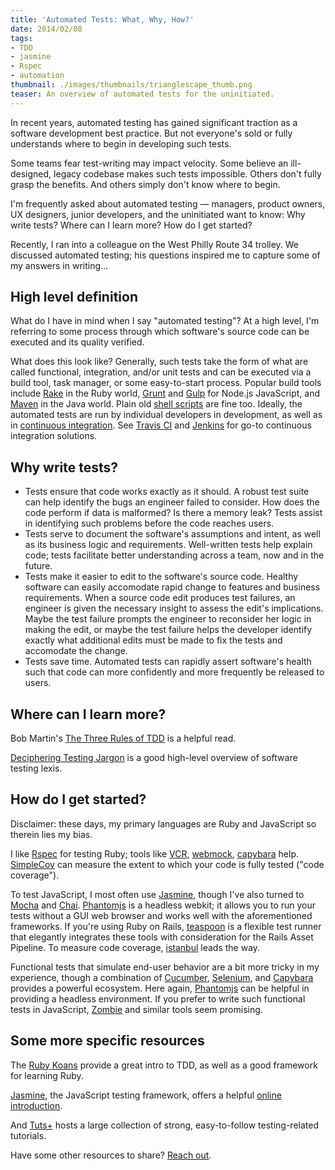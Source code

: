 ```yaml
---
title: 'Automated Tests: What, Why, How?'
date: 2014/02/08
tags:
- TDD
- jasmine
- Rspec
- automation
thumbnail: ./images/thumbnails/trianglescape_thumb.png
teaser: An overview of automated tests for the uninitiated.
---
```


In recent years, automated testing has gained significant traction as a software development best practice. But not everyone's sold or fully understands where to begin in developing such tests.

Some teams fear test-writing may impact velocity. Some believe an ill-designed, legacy codebase makes such tests impossible. Others don't fully grasp the benefits. And others simply don't know where to begin.

I'm frequently asked about automated testing &mdash; managers, product owners, UX designers, junior developers, and the uninitiated want to know: Why write tests? Where can I learn more? How do I get started?

Recently, I ran into a colleague on the West Philly Route 34 trolley. We discussed automated testing; his questions inspired me to capture some of my answers in writing...

## High level definition

What do I have in mind when I say "automated testing"? At a high level, I'm referring to some process through which software's source code can be executed and its quality verified.

What does this look like? Generally, such tests take the form of what are called functional, integration, and/or unit tests and can be executed via a build tool, task manager, or some easy-to-start process. Popular build tools include [Rake](http://rake.rubyforge.org/) in the Ruby world, [Grunt](http://gruntjs.com/) and [Gulp](http://gulpjs.com/) for Node.js JavaScript, and [Maven](http://maven.apache.org/what-is-maven.html) in the Java world. Plain old [shell scripts](http://en.wikipedia.org/wiki/Shell_script) are fine too. Ideally, the automated tests are run by individual developers in development, as well as in [continuous integration](http://en.wikipedia.org/wiki/Continuous_integration). See [Travis CI](https://travis-ci.org/) and [Jenkins](http://jenkins-ci.org/) for go-to continuous integration solutions.

## Why write tests?

+ Tests ensure that code works exactly as it should. A robust test suite can help identify the bugs an engineer failed to consider. How does the code perform if data is malformed? Is there a memory leak? Tests assist in identifying such problems before the code reaches users.
+ Tests serve to document the software's assumptions and intent, as well as its business logic and requirements. Well-written tests help explain code; tests facilitate better understanding across a team, now and in the future.
+ Tests make it easier to edit to the software's source code. Healthy software can easily accomodate rapid change to features and business requirements. When a source code edit produces test failures, an engineer is given the necessary insight to assess the edit's implications. Maybe the test failure prompts the engineer to reconsider her logic in making the edit, or maybe the test failure helps the developer identify exactly what additional edits must be made to fix the tests and accomodate the change.
+ Tests save time. Automated tests can rapidly assert software's health such that code can more confidently and more frequently be released to users.

## Where can I learn more?

Bob Martin's [The Three Rules of TDD](http://butunclebob.com/ArticleS.UncleBob.TheThreeRulesOfTdd) is a helpful read.

[Deciphering Testing Jargon](http://code.tutsplus.com/tutorials/deciphering-testing-jargon--net-27513) is a good high-level overview of software testing lexis.

## How do I get started?

Disclaimer: these days, my primary languages are Ruby and JavaScript so therein lies my bias.

I like [Rspec](http://rspec.info/) for testing Ruby; tools like [VCR](https://www.relishapp.com/vcr/vcr/docs), [webmock](https://github.com/bblimke/webmock), [capybara](http://jnicklas.github.io/capybara/) help. [SimpleCov](https://github.com/colszowka/simplecov) can measure the extent to which your code is fully tested ("code coverage").

To test JavaScript, I most often use [Jasmine](http://jasmine.github.io/), though I've also turned to [Mocha](http://visionmedia.github.io/mocha/) and [Chai](http://chaijs.com/). [Phantomjs](http://phantomjs.org/) is a headless webkit; it allows you to run your tests without a GUI web browser and works well with the aforementioned frameworks. If you're using Ruby on Rails, [teaspoon](https://github.com/modeset/teaspoon) is a flexible test runner that elegantly integrates these tools with consideration for the Rails Asset Pipeline. To measure code coverage, [istanbul](http://gotwarlost.github.io/istanbul/) leads the way.

Functional tests that simulate end-user behavior are a bit more tricky in my experience, though a combination of [Cucumber](http://cukes.info/), [Selenium](http://docs.seleniumhq.org/), and [Capybara](http://jnicklas.github.io/capybara/) provides a powerful ecosystem. Here again, [Phantomjs](http://phantomjs.org/) can be helpful in providing a headless environment. If you prefer to write such functional tests in JavaScript, [Zombie](http://zombie.labnotes.org/) and similar tools seem promising.

## Some more specific resources

The [Ruby Koans](http://rubykoans.com) provide a great intro to TDD, as well as a good framework for learning Ruby.

[Jasmine](http://jasmine.github.io/), the JavaScript testing framework, offers a helpful [online introduction](http://jasmine.github.io/2.0/introduction.html).

And [Tuts+](http://code.tutsplus.com/search?utf8=%E2%9C%93&view=&search%5Bkeywords%5D=testing) hosts a large collection of strong, easy-to-follow testing-related tutorials.

Have some other resources to share? [Reach out](http://twitter.com/clapexcitement).
